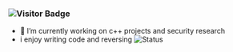 ### ![Visitor Badge](https://visitor-badge.laobi.icu/badge?page_id=DefaultO.DefaultO)
- 🔭 I’m currently working on c++ projects and security research
- i enjoy writing code and reversing
![Status](https://github-readme-stats.vercel.app/api?username=Skengdoo&show_icons=true&hide_border=true&count_private=true&theme=buefy)
